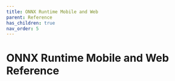 ```yaml
---
title: ONNX Runtime Mobile and Web
parent: Reference
has_children: true
nav_order: 5
---
```

# ONNX Runtime Mobile and Web Reference


